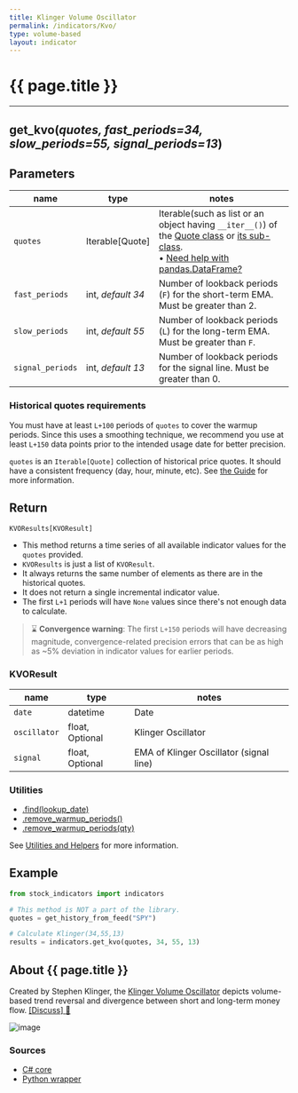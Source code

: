 ```yaml
---
title: Klinger Volume Oscillator
permalink: /indicators/Kvo/
type: volume-based
layout: indicator
---
```


# {{ page.title }}

<hr>

## **get_kvo**(*quotes, fast_periods=34, slow_periods=55, signal_periods=13*)

## Parameters

| name | type | notes
| -- |-- |--
| `quotes` | Iterable[Quote] | Iterable(such as list or an object having `__iter__()`) of the [Quote class]({{site.baseurl}}/guide/#historical-quotes) or [its sub-class]({{site.baseurl}}/guide/#using-custom-quote-classes). <br><span class='qna-dataframe'> • [Need help with pandas.DataFrame?]({{site.baseurl}}/guide/#using-pandasdataframe)</span>
| `fast_periods` | int, *default 34* | Number of lookback periods (`F`) for the short-term EMA.  Must be greater than 2.
| `slow_periods` | int, *default 55* | Number of lookback periods (`L`) for the long-term EMA.  Must be greater than `F`.
| `signal_periods` | int, *default 13* | Number of lookback periods for the signal line.  Must be greater than 0.

### Historical quotes requirements

You must have at least `L+100` periods of `quotes` to cover the warmup periods.  Since this uses a smoothing technique, we recommend you use at least `L+150` data points prior to the intended usage date for better precision.

`quotes` is an `Iterable[Quote]` collection of historical price quotes.  It should have a consistent frequency (day, hour, minute, etc).  See [the Guide]({{site.baseurl}}/guide/#historical-quotes) for more information.

## Return

```python
KVOResults[KVOResult]
```

- This method returns a time series of all available indicator values for the `quotes` provided.
- `KVOResults` is just a list of `KVOResult`.
- It always returns the same number of elements as there are in the historical quotes.
- It does not return a single incremental indicator value.
- The first `L+1` periods will have `None` values since there's not enough data to calculate.

> :hourglass: **Convergence warning**: The first `L+150` periods will have decreasing magnitude, convergence-related precision errors that can be as high as ~5% deviation in indicator values for earlier periods.

### KVOResult

| name | type | notes
| -- |-- |--
| `date` | datetime | Date
| `oscillator` | float, Optional | Klinger Oscillator
| `signal` | float, Optional | EMA of Klinger Oscillator (signal line)

### Utilities

- [.find(lookup_date)]({{site.baseurl}}/utilities#find-indicator-result-by-date)
- [.remove_warmup_periods()]({{site.baseurl}}/utilities#remove-warmup-periods)
- [.remove_warmup_periods(qty)]({{site.baseurl}}/utilities#remove-warmup-periods)

See [Utilities and Helpers]({{site.baseurl}}/utilities#utilities-for-indicator-results) for more information.

## Example

```python
from stock_indicators import indicators

# This method is NOT a part of the library.
quotes = get_history_from_feed("SPY")

# Calculate Klinger(34,55,13)
results = indicators.get_kvo(quotes, 34, 55, 13)
```

## About {{ page.title }}

Created by Stephen Klinger, the [Klinger Volume Oscillator](https://www.investopedia.com/terms/k/klingeroscillator.asp) depicts volume-based trend reversal and divergence between short and long-term money flow.
[[Discuss] :speech_balloon:]({{site.github.base_repository_url}}/discussions/446 "Community discussion about this indicator")

![image]({{site.charturl}}/Kvo.png)

### Sources

- [C# core]({{site.base_sourceurl}}/e-k/Kvo/Kvo.Series.cs)
- [Python wrapper]({{site.sourceurl}}/kvo.py)
